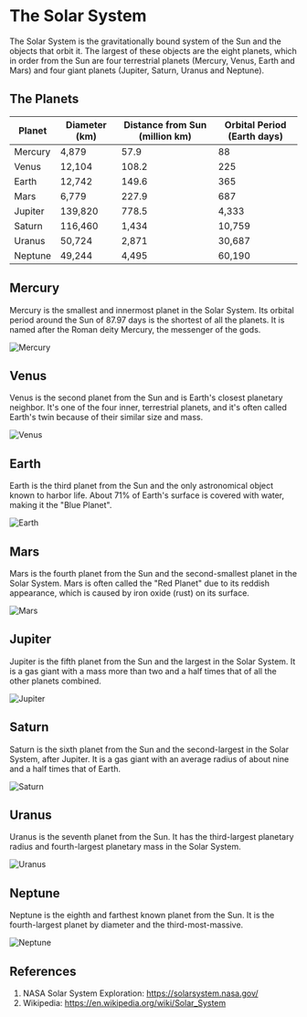 # The Solar System

The Solar System is the gravitationally bound system of the Sun and the objects that orbit it. The largest of these objects are the eight planets, which in order from the Sun are four terrestrial planets (Mercury, Venus, Earth and Mars) and four giant planets (Jupiter, Saturn, Uranus and Neptune).

## The Planets

| Planet | Diameter (km) | Distance from Sun (million km) | Orbital Period (Earth days) |
|--------|--------------|--------------------------------|-----------------------------|
| Mercury | 4,879 | 57.9 | 88 |
| Venus | 12,104 | 108.2 | 225 |
| Earth | 12,742 | 149.6 | 365 |
| Mars | 6,779 | 227.9 | 687 |
| Jupiter | 139,820 | 778.5 | 4,333 |
| Saturn | 116,460 | 1,434 | 10,759 |
| Uranus | 50,724 | 2,871 | 30,687 |
| Neptune | 49,244 | 4,495 | 60,190 |

## Mercury

Mercury is the smallest and innermost planet in the Solar System. Its orbital period around the Sun of 87.97 days is the shortest of all the planets. It is named after the Roman deity Mercury, the messenger of the gods.

![Mercury](https://upload.wikimedia.org/wikipedia/commons/thumb/4/4a/Mercury_in_true_color.jpg/600px-Mercury_in_true_color.jpg)

## Venus

Venus is the second planet from the Sun and is Earth's closest planetary neighbor. It's one of the four inner, terrestrial planets, and it's often called Earth's twin because of their similar size and mass.

![Venus](https://upload.wikimedia.org/wikipedia/commons/thumb/e/e5/Venus-real_color.jpg/600px-Venus-real_color.jpg)

## Earth

Earth is the third planet from the Sun and the only astronomical object known to harbor life. About 71% of Earth's surface is covered with water, making it the "Blue Planet".

![Earth](https://upload.wikimedia.org/wikipedia/commons/thumb/2/22/Earth_Western_Hemisphere_transparent_background.png/600px-Earth_Western_Hemisphere_transparent_background.png)

## Mars

Mars is the fourth planet from the Sun and the second-smallest planet in the Solar System. Mars is often called the "Red Planet" due to its reddish appearance, which is caused by iron oxide (rust) on its surface.

![Mars](https://upload.wikimedia.org/wikipedia/commons/thumb/0/02/OSIRIS_Mars_true_color.jpg/600px-OSIRIS_Mars_true_color.jpg)

## Jupiter

Jupiter is the fifth planet from the Sun and the largest in the Solar System. It is a gas giant with a mass more than two and a half times that of all the other planets combined.

![Jupiter](https://upload.wikimedia.org/wikipedia/commons/thumb/2/2b/Jupiter_and_its_shrunken_Great_Red_Spot.jpg/600px-Jupiter_and_its_shrunken_Great_Red_Spot.jpg)

## Saturn

Saturn is the sixth planet from the Sun and the second-largest in the Solar System, after Jupiter. It is a gas giant with an average radius of about nine and a half times that of Earth.

![Saturn](https://upload.wikimedia.org/wikipedia/commons/thumb/c/c7/Saturn_during_Equinox.jpg/600px-Saturn_during_Equinox.jpg)

## Uranus

Uranus is the seventh planet from the Sun. It has the third-largest planetary radius and fourth-largest planetary mass in the Solar System.

![Uranus](https://upload.wikimedia.org/wikipedia/commons/thumb/3/3d/Uranus2.jpg/600px-Uranus2.jpg)

## Neptune

Neptune is the eighth and farthest known planet from the Sun. It is the fourth-largest planet by diameter and the third-most-massive.

![Neptune](https://upload.wikimedia.org/wikipedia/commons/thumb/6/63/Neptune_-_Voyager_2_%2829347980845%29_flatten_crop.jpg/600px-Neptune_-_Voyager_2_%2829347980845%29_flatten_crop.jpg)

## References

1. NASA Solar System Exploration: https://solarsystem.nasa.gov/
2. Wikipedia: https://en.wikipedia.org/wiki/Solar_System 